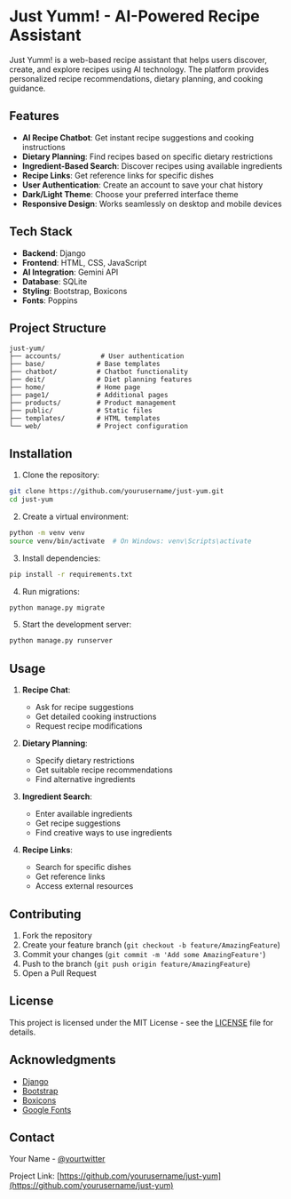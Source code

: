 # Just Yumm! - AI-Powered Recipe Assistant

Just Yumm! is a web-based recipe assistant that helps users discover, create, and explore recipes using AI technology. The platform provides personalized recipe recommendations, dietary planning, and cooking guidance.

## Features

- **AI Recipe Chatbot**: Get instant recipe suggestions and cooking instructions
- **Dietary Planning**: Find recipes based on specific dietary restrictions
- **Ingredient-Based Search**: Discover recipes using available ingredients
- **Recipe Links**: Get reference links for specific dishes
- **User Authentication**: Create an account to save your chat history
- **Dark/Light Theme**: Choose your preferred interface theme
- **Responsive Design**: Works seamlessly on desktop and mobile devices

## Tech Stack

- **Backend**: Django
- **Frontend**: HTML, CSS, JavaScript
- **AI Integration**: Gemini API
- **Database**: SQLite
- **Styling**: Bootstrap, Boxicons
- **Fonts**: Poppins

## Project Structure

```
just-yum/
├── accounts/          # User authentication
├── base/             # Base templates
├── chatbot/          # Chatbot functionality
├── deit/             # Diet planning features
├── home/             # Home page
├── page1/            # Additional pages
├── products/         # Product management
├── public/           # Static files
├── templates/        # HTML templates
└── web/              # Project configuration
```

## Installation

1. Clone the repository:
```bash
git clone https://github.com/yourusername/just-yum.git
cd just-yum
```

2. Create a virtual environment:
```bash
python -m venv venv
source venv/bin/activate  # On Windows: venv\Scripts\activate
```

3. Install dependencies:
```bash
pip install -r requirements.txt
```

4. Run migrations:
```bash
python manage.py migrate
```

5. Start the development server:
```bash
python manage.py runserver
```

## Usage

1. **Recipe Chat**:
   - Ask for recipe suggestions
   - Get detailed cooking instructions
   - Request recipe modifications

2. **Dietary Planning**:
   - Specify dietary restrictions
   - Get suitable recipe recommendations
   - Find alternative ingredients

3. **Ingredient Search**:
   - Enter available ingredients
   - Get recipe suggestions
   - Find creative ways to use ingredients

4. **Recipe Links**:
   - Search for specific dishes
   - Get reference links
   - Access external resources

## Contributing

1. Fork the repository
2. Create your feature branch (`git checkout -b feature/AmazingFeature`)
3. Commit your changes (`git commit -m 'Add some AmazingFeature'`)
4. Push to the branch (`git push origin feature/AmazingFeature`)
5. Open a Pull Request

## License

This project is licensed under the MIT License - see the [LICENSE](LICENSE) file for details.

## Acknowledgments

- [Django](https://www.djangoproject.com/)
- [Bootstrap](https://getbootstrap.com/)
- [Boxicons](https://boxicons.com/)
- [Google Fonts](https://fonts.google.com/)

## Contact

Your Name - [@yourtwitter](https://twitter.com/yourtwitter)

Project Link: [https://github.com/yourusername/just-yum](https://github.com/yourusername/just-yum)
